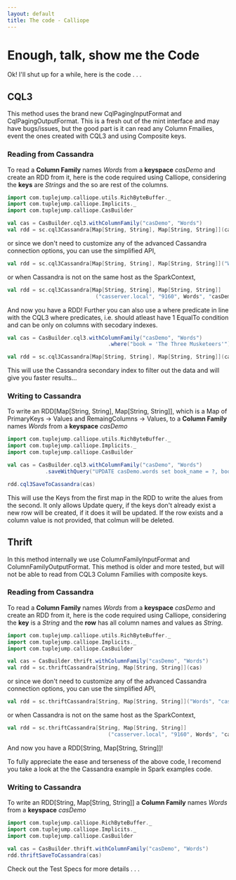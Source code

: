```yaml
---
layout: default
title: The code - Calliope
---
```


# Enough, talk, show me the Code

Ok! I'll shut up for a while, here is the code . . .

## CQL3
This method uses the brand new CqlPagingInputFormat and CqlPagingOutputFormat. This is a fresh out of the mint interface and may have bugs/issues, but the good part is it can read any Column Fmailies, event the ones created with CQL3 and using Composite keys.

### Reading from Cassandra 

To read a **Column Family** names *Words* from a **keyspace** *casDemo* and create an RDD from it, here is the code required using Calliope, considering the **keys** are *Strings* and the so are rest of the columns.

```scala
import com.tuplejump.calliope.utils.RichByteBuffer._
import com.tuplejump.calliope.Implicits._
import com.tuplejump.calliope.CasBuilder

val cas = CasBuilder.cql3.withColumnFamily("casDemo", "Words")
val rdd = sc.cql3Cassandra[Map[String, String], Map[String, String]](cas)

```

or since we don't need to customize any of the advanced Cassandra connection options, you can use the simplified API,

```scala
val rdd = sc.cql3Cassandra[Map[String, String], Map[String, String]]("Words", "casDemo")
```

or when Cassandra is not on the same host as the SparkContext,

```scala
val rdd = sc.cql3Cassandra[Map[String, String], Map[String, String]]
							("casserver.local", "9160", Words", "casDemo")
```

And now you have a RDD! Further you can also use a where predicate in line with the CQL3 where predicates, i.e. should atleast have 1 EqualTo condition and can be only on columns with secodary indexes.

```scala
val cas = CasBuilder.cql3.withColumnFamily("casDemo", "Words")
								.where("book = 'The Three Musketeers'")

val rdd = sc.cql3Cassandra[Map[String, String], Map[String, String]](cas)
```
This will use the Cassandra secondary index to filter out the data and will give you faster results...


### Writing to Cassandra
To write an RDD[Map[String, String], Map[String, String]], which is a Map of PrimaryKeys -> Values and RemaingColumns -> Values, to a **Column Family** names *Words* from a **keyspace** *casDemo*

```scala
import com.tuplejump.calliope.utils.RichByteBuffer._
import com.tuplejump.calliope.Implicits._
import com.tuplejump.calliope.CasBuilder

val cas = CasBuilder.cql3.withColumnFamily("casDemo", "Words")
			.saveWithQuery("UPDATE casDemo.words set book_name = ?, book_content = ?")

rdd.cql3SaveToCassandra(cas)
```

This will use the Keys from the first map in the RDD to write the alues from the second. It only allows Update query, if the keys don't already exist a new row will be created, if it does it will be updated. If the row exists and a column value is not provided, that colmun will be deleted.

## Thrift 
In this method internally we use ColumnFamilyInputFormat and ColumnFamilyOutputFormat. This method is older and more tested, but will not be able to read from CQL3 Column Families with composite keys.

### Reading from Cassandra 

To read a **Column Family** names *Words* from a **keyspace** *casDemo* and create an RDD from it, here is the code required using Calliope, considering the **key** is a *String* and the **row** has all column names and values as *String*.

```scala
import com.tuplejump.calliope.utils.RichByteBuffer._
import com.tuplejump.calliope.Implicits._
import com.tuplejump.calliope.CasBuilder

val cas = CasBuilder.thrift.withColumnFamily("casDemo", "Words")
val rdd = sc.thriftCassandra[String, Map[String, String]](cas)

```

or since we don't need to customize any of the advanced Cassandra connection options, you can use the simplified API,

```scala
val rdd = sc.thriftCassandra[String, Map[String, String]]("Words", "casDemo")
```

or when Cassandra is not on the same host as the SparkContext,

```scala
val rdd = sc.thriftCassandra[String, Map[String, String]]
								("casserver.local", "9160", Words", "casDemo")
```

And now you have a RDD[String, Map[String, String]]!

To fully appreciate the ease and terseness of the above code, I recomend you take a look at the the Cassandra example in Spark examples code.



### Writing to Cassandra
To write an RDD[String, Map[String, String]] a **Column Family** names *Words* from a **keyspace** *casDemo* 

```scala
import com.tuplejump.calliope.RichByteBuffer._
import com.tuplejump.calliope.Implicits._
import com.tuplejump.calliope.CasBuilder

val cas = CasBuilder.thrift.withColumnFamily("casDemo", "Words")
rdd.thriftSaveToCassandra(cas)
```

Check out the Test Specs for more details . . .
